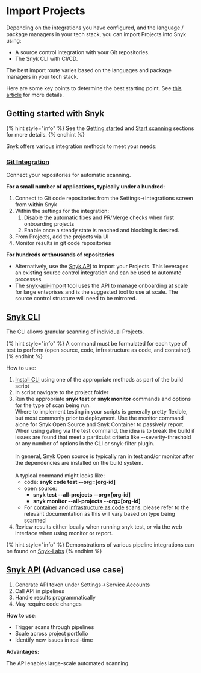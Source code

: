 # Import Projects

Depending on the integrations you have configured, and the language / package managers in your tech stack, you can import Projects into Snyk using:&#x20;

* A source control integration with your Git repositories.
* The Snyk CLI with CI/CD.

The best import route varies based on the languages and package managers in your tech stack.&#x20;

Here are some key points to determine the best starting point. See [this article](../../../integrate-with-snyk/git-repository-and-ci-cd-integrations-comparisons.md) for more details.

## Getting started with Snyk

{% hint style="info" %}
See the [Getting started](../../../getting-started/) and [Start scanning](../../../scan-applications/start-scanning-using-the-cli-web-ui-or-api/) sections for more details.
{% endhint %}

Snyk offers various integration methods to meet your needs:

### [Git Integration](../../../integrate-with-snyk/git-repository-scm-integrations/)

Connect your repositories for automatic scanning.

**For a small number of applications, typically under a hundred:**

1. Connect to Git code repositories from the Settings->Integrations screen from within Snyk
2. Within the settings for the integration:
   1. Disable the automatic fixes and PR/Merge checks when first onboarding projects
   2. Enable once a steady state is reached and blocking is desired.
3. From Projects, add the projects via UI
4. Monitor results in git code repositories

**For hundreds or thousands of repositories**

* Alternatively, use the [Snyk API](../../../snyk-api/) to import your Projects. This leverages an existing source control integration and can be used to automate processes.
* The  [snyk-api-import](../../../snyk-api-info/other-tools/tool-snyk-api-import/) tool uses the API to manage onboarding at scale for large enteprises and is the suggested tool to use at scale. The source control structure will need to be mirrored.

## [Snyk CLI](../../../snyk-cli/)

The CLI allows granular scanning of individual Projects.&#x20;

{% hint style="info" %}
A command must be formulated for each type of test to perform (open source, code, infrastructure as code, and container).
{% endhint %}

How to use:

1. [Install CLI](https://docs.snyk.io/snyk-cli/install-or-update-the-snyk-cli) using one of the appropriate methods as part of the build script
2. In script navigate to the project folder
3. Run the appropriate **snyk test** or **snyk monitor** commands and options for the type of scan being run. \
   Where to implement testing in your scripts is generally pretty flexible, but most commonly prior to deployment. Use the monitor command alone for Snyk Open Source and Snyk Container to passively report. When using gating via the test command, the idea is to break the build if issues are found that meet a particulat criteria like --severity-threshold or any number of options in the CLI or snyk-filter plugin. \
   \
   In general, Snyk Open source is typically ran in test and/or monitor after the dependencies are installed on the build system.\
   \
   A typical command might looks like:
   * code: **snyk code test --org=\[org-id]**
   * open source:&#x20;
     * **snyk test --all-projects --org=\[org-id]**
     * **snyk monitor --all-projects --org=\[org-id]**
   * For [container](https://docs.snyk.io/scan-applications/snyk-container/use-snyk-container-from-the-cli) and [infrastructure as code](https://docs.snyk.io/scan-infrastructure/snyk-cli-for-infrastructure-as-code) scans, please refer to the relevant documentation as this will vary based on type being scanned
4. Review results either locally when running snyk test, or via the web interface when using monitor or report.

{% hint style="info" %}
Demonstrations of various pipeline integrations can be found on [Snyk-Labs](https://github.com/snyk-labs/snyk-cicd-integration-examples)
{% endhint %}

## [Snyk API](../../../snyk-api/) (Advanced use case)

1. Generate API token under Settings->Service Accounts
2. Call API in pipelines
3. Handle results programmatically
4. May require code changes

**How to use:**

* Trigger scans through pipelines
* Scale across project portfolio
* Identify new issues in real-time

**Advantages:**

The API enables large-scale automated scanning.

